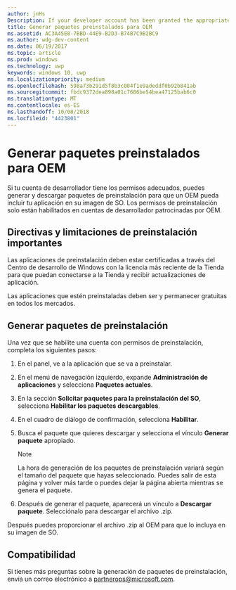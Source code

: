 ```yaml
---
author: jnHs
Description: If your developer account has been granted the appropriate permissions, you can generate and download preinstall packages so that an OEM can include your app in their OS image.
title: Generar paquetes preinstalados para OEM
ms.assetid: AC3A45E8-7BBD-44E9-B2D3-B74B7C9B2BC9
ms.author: wdg-dev-content
ms.date: 06/19/2017
ms.topic: article
ms.prod: windows
ms.technology: uwp
keywords: windows 10, uwp
ms.localizationpriority: medium
ms.openlocfilehash: 598a73b291d5f8b3c004f1e9adeddf0b92b841ab
ms.sourcegitcommit: fbdc9372dea898a01c7686be54bea47125bab6c0
ms.translationtype: MT
ms.contentlocale: es-ES
ms.lasthandoff: 10/08/2018
ms.locfileid: "4423801"
---
```

# <a name="generate-preinstall-packages-for-oems"></a>Generar paquetes preinstalados para OEM

Si tu cuenta de desarrollador tiene los permisos adecuados, puedes generar y descargar paquetes de preinstalación para que un OEM pueda incluir tu aplicación en su imagen de SO. Los permisos de preinstalación solo están habilitados en cuentas de desarrollador patrocinadas por OEM.


## <a name="important-preinstall-policy--limitations"></a>Directivas y limitaciones de preinstalación importantes

Las aplicaciones de preinstalación deben estar certificadas a través del Centro de desarrollo de Windows con la licencia más reciente de la Tienda para que puedan conectarse a la Tienda y recibir actualizaciones de aplicación.

Las aplicaciones que estén preinstaladas deben ser y permanecer gratuitas en todos los mercados.


## <a name="generating-preinstall-packages"></a>Generar paquetes de preinstalación

Una vez que se habilite una cuenta con permisos de preinstalación, completa los siguientes pasos:

1.  En el panel, ve a la aplicación que se va a preinstalar.
2.  En el menú de navegación izquierdo, expande **Administración de aplicaciones** y selecciona **Paquetes actuales**.
3.  En la sección **Solicitar paquetes para la preinstalación del SO**, selecciona **Habilitar los paquetes descargables**.
4.  En el cuadro de diálogo de confirmación, selecciona **Habilitar**.
5.  Busca el paquete que quieres descargar y selecciona el vínculo **Generar paquete** apropiado.

    > [!NOTE]
    > La hora de generación de los paquetes de preinstalación variará según el tamaño del paquete que hayas seleccionado. Puedes salir de esta página y volver más tarde o puedes dejar la página abierta mientras se genera el paquete.

6.  Después de generar el paquete, aparecerá un vínculo a **Descargar paquete**. Selecciónalo para descargar el archivo .zip.

Después puedes proporcionar el archivo .zip al OEM para que lo incluya en su imagen de SO.


## <a name="support"></a>Compatibilidad

Si tienes más preguntas sobre la generación de paquetes de preinstalación, envía un correo electrónico a <partnerops@microsoft.com>.

 

 




